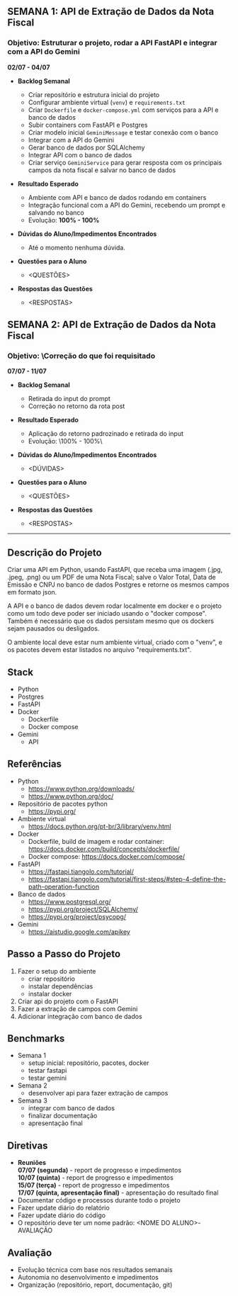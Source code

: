## SEMANA 1: API de Extração de Dados da Nota Fiscal
### Objetivo: Estruturar o projeto, rodar a API FastAPI e integrar com a API do Gemini
**02/07 - 04/07**
- **Backlog Semanal**
    - Criar repositório e estrutura inicial do projeto
    - Configurar ambiente virtual (`venv`) e `requirements.txt`
    - Criar `Dockerfile` e `docker-compose.yml` com serviços para a API e banco de dados
    - Subir containers com FastAPI e Postgres
    - Criar modelo inicial `GeminiMessage` e testar conexão com o banco
    - Integrar com a API do Gemini
    - Gerar banco de dados por SQLAlchemy
    - Integrar API com o banco de dados
    - Criar serviço `GeminiService` para gerar resposta com os principais campos da nota fiscal e salvar no banco de dados

- **Resultado Esperado**
    - Ambiente com API e banco de dados rodando em containers
    - Integração funcional com a API do Gemini, recebendo um prompt e salvando no banco
    - Evolução: **100% - 100%**

- **Dúvidas do Aluno/Impedimentos Encontrados**
    - Até o momento nenhuma dúvida.

- **Questões para o Aluno**
    - \<QUESTÕES\>

- **Respostas das Questões**
    - \<RESPOSTAS\>

## SEMANA 2: API de Extração de Dados da Nota Fiscal
### Objetivo: \Correção do que foi requisitado
**07/07 - 11/07**
- **Backlog Semanal**
    - Retirada do input do prompt
    - Correção no retorno da rota post

- **Resultado Esperado**
    - Aplicação do retorno padrozinado e retirada do input
    - Evolução: \100% - 100%\

- **Dúvidas do Aluno/Impedimentos Encontrados**
    - \<DÚVIDAS\>

- **Questões para o Aluno**
    - \<QUESTÕES\>

- **Respostas das Questões**
    - \<RESPOSTAS\>
---
## Descrição do Projeto
Criar uma API em Python, usando FastAPI, que receba uma imagem (.jpg, .jpeg, .png) ou um PDF de uma Nota Fiscal; salve o Valor Total, Data de Emissão e CNPJ no banco de dados Postgres e retorne os mesmos campos em formato json.

A API e o banco de dados devem rodar localmente em docker e o projeto como um todo deve poder ser iniciado usando o "docker compose". Também é necessário que os dados persistam mesmo que os dockers sejam pausados ou desligados.

O ambiente local deve estar num ambiente virtual, criado com o "venv", e os pacotes devem estar listados no arquivo "requirements.txt".

## Stack
- Python
- Postgres
- FastAPI
- Docker
    - Dockerfile
    - Docker compose
- Gemini
    - API

## Referências
- Python
    - https://www.python.org/downloads/
    - https://www.python.org/doc/
- Repositório de pacotes python
    - https://pypi.org/
- Ambiente virtual
    - https://docs.python.org/pt-br/3/library/venv.html
- Docker
    - Dockerfile, build de imagem e rodar container: https://docs.docker.com/build/concepts/dockerfile/
    - Docker compose: https://docs.docker.com/compose/
- FastAPI
    - https://fastapi.tiangolo.com/tutorial/
    - https://fastapi.tiangolo.com/tutorial/first-steps/#step-4-define-the-path-operation-function
- Banco de dados
    - https://www.postgresql.org/
    - https://pypi.org/project/SQLAlchemy/
    - https://pypi.org/project/psycopg/
- Gemini
    - https://aistudio.google.com/apikey

## Passo a Passo do Projeto
1. Fazer o setup do ambiente
    - criar repositório
    - instalar dependências
    - instalar docker
1. Criar api do projeto com o FastAPI
1. Fazer a extração de campos com Gemini
1. Adicionar integração com banco de dados

## Benchmarks
- Semana 1
    - setup inicial: repositório, pacotes, docker
    - testar fastapi
    - testar gemini
- Semana 2
    - desenvolver api para fazer extração de campos
- Semana 3
    - integrar com banco de dados
    - finalizar documentação
    - apresentação final

## Diretivas
- **Reuniões**  
    **07/07 (segunda)** - report de progresso e impedimentos  
    **10/07 (quinta)** - report de progresso e impedimentos  
    **15/07 (terça)** - report de progresso e impedimentos  
    **17/07 (quinta, apresentação final)** - apresentação do resultado final  
- Documentar código e processos durante todo o projeto  
- Fazer update diário do relatório  
- Fazer update diário do código  
- O repositório deve ter um nome padrão: \<NOME DO ALUNO\>-AVALIAÇÃO

## Avaliação
- Evolução técnica com base nos resultados semanais
- Autonomia no desenvolvimento e impedimentos
- Organização (repositório, report, documentação, git)
